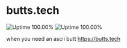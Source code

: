 butts.tech
==================
![Uptime 100.00%](https://img.shields.io/endpoint?url=https%3A%2F%2Fraw.githubusercontent.com%2Fbradp%2Fuptime%2Fmaster%2Fapi%2Fbutts-tech%2Fuptime.json) ![Uptime 100.00%](https://img.shields.io/endpoint?url=https%3A%2F%2Fraw.githubusercontent.com%2Fbradp%2Fuptime%2Fmaster%2Fapi%2Fbutts-tech%2Fresponse-time.json)

when you need an ascii butt https://butts.tech
